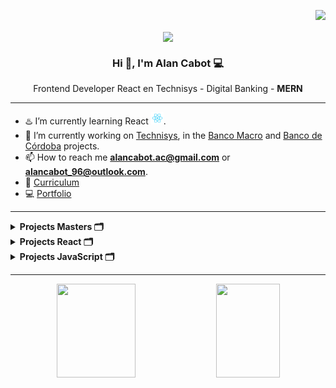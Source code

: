 <p align="right">
  <a href="https://github.com/alanmartinc"><img src="https://img.shields.io/github/followers/alanmartinc?label=follow&style=social" /></a>
</p>

<p align="center" width="300">
   <img align="center" width="200" src="https://i.pinimg.com/originals/c0/3d/fc/c03dfc81d7798acff5a8a165c739e5ed.png" />
   <h3 align="center">Hi 👋, I'm Alan Cabot 💻</h3>
</p>

<p align="center">Frontend Developer React en Technisys - Digital Banking - <strong>MERN</strong></p>

---

- ♨️ I’m currently learning React <code><img height="20" src="https://raw.githubusercontent.com/github/explore/80688e429a7d4ef2fca1e82350fe8e3517d3494d/topics/react/react.png"></code>.
- 🎯 I’m currently working on [Technisys](https://technisys.com/?lang=es), in the [Banco Macro](https://www.macro.com.ar/home-page) and [Banco de Córdoba](https://www.bancor.com.ar/718_APP/) projects.
- 📫 How to reach me **alancabot.ac@gmail.com** or **alancabot_96@outlook.com**.
- 📇 [Curriculum](https://drive.google.com/file/d/1j5FlGL8PsTMdaRDpiR5MmKdnA5iNS3NM/view?usp=sharing)
- 💻 [Portfolio](https://portfolio-alan-martin-cabot.netlify.app/)

---

<details>
	<summary>
		<b>Projects Masters 🗂️</b>
	</summary>

  <ul>
    <li><h3><a target="_blank" href="https://github.com/alanmartinc/Curso-Master-DesarrolloWeb-Udemy-Ejercicios">---> Master en Desarrollo Web</a></h3></li>
    <li><h3><a target="_blank" href="https://github.com/alanmartinc/Curso-Master-WebsFullStack-Udemy-Ejercicios">---> Master en Webs FullStack</a></h3></li>
    <li><h3><a target="_blank" href="https://github.com/alanmartinc/Curso-Master-JavaScript-Udemy-Ejercicios">---> Master en JavaScript</a></h3></li>
    <li><h3><a target="_blank" href="https://github.com/alanmartinc/Curso-Master-CSS-Udemy-Ejercicios">---> Master en CSS</a></h3></li>
    <li><h3><a target="_blank" href="https://github.com/alanmartinc/Curso-Master-PHP-Udemy-Ejercicios">---> Master en PHP</a></h3></li>
    <li><h3><a target="_blank" href="https://github.com/alanmartinc/Curso-Master-Python-Udemy-Ejercicios">---> Master en Python</a></h3></li>
  </ul>
</details>  

<details>
	<summary>
		<b>Projects React 🗂️</b>
	</summary>

  <ul>
    <li><h3><a target="_blank" href="https://github.com/alanmartinc/Universidad_React_De_Cero_A_Master">---> Universidad React de cero a master</a></h3></li>
    <li><h3><a target="_blank" href="https://github.com/alanmartinc/React_La_Guia_Completa">---> React la guía completa</a></h3></li>
  </ul>
</details>

<details>
	<summary>
		<b>Projects JavaScript 🗂️</b>
	</summary>

  <ul>
    <li><h3><a target="_blank" href="https://github.com/alanmartinc/Curso-Master-JavaScript-FullStack-CodigoFacilito">---> Master en JavaScript FullStack</a></h3></li>
    <li><h3><a target="_blank" href="https://github.com/alanmartinc/JavaScript-De-Cero-Hasta-Los-Detalles">---> JavaScript de cero hasta los detalles</a></h3></li>
    <li><h3><a target="_blank" href="https://github.com/alanmartinc/JavaScript-NivelJunior">---> JavaScript nivel Jr</a></h3></li>
    <li><h3><a target="_blank" href="https://github.com/alanmartinc/JavaScript-NivelSsr">---> JavaScript nivel Ssr</a></h3></li>
	<li><h3><a target="_blank" href="https://github.com/alanmartinc/JavaScript-NivelMaster">---> JavaScript nivel Master</a></h3></li>
    <li><h3><a target="_blank" href="https://github.com/alanmartinc/Escuela-JavaScript-Platzi">---> Escuela JavaScript</a></h3></li>
  </ul>
</details>

---

<p align="center">
  <img width="50%" height="150px" src="https://github-readme-stats.vercel.app/api?username=alanmartinc&theme=nord&show_icons=true" />  
  <img src="https://github-readme-stats.vercel.app/api/top-langs/?username=alanmartinc&theme=nord&layout=compact" align="top" height="150px" width="45%" />
</p>
